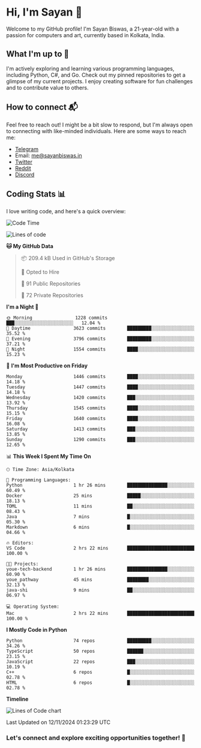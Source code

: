 # Hi, I'm Sayan 👋

Welcome to my GitHub profile! I'm Sayan Biswas, a 21-year-old with a passion for computers and art, currently based in Kolkata, India.

## What I'm up to 🚀

I'm actively exploring and learning various programming languages, including Python, C#, and Go. Check out my pinned repositories to get a glimpse of my current projects. I enjoy creating software for fun challenges and to contribute value to others.

## How to connect 📬

Feel free to reach out! I might be a bit slow to respond, but I'm always open to connecting with like-minded individuals. Here are some ways to reach me:

- [Telegram](https://t.me/dank_as_fuck)
- Email: [me@sayanbiswas.in](mailto:me@sayanbiswas.in)
- [Twitter](https://twitter.com/TheDankDel)
- [Reddit](https://www.reddit.com/user/dank_as_fuck_/)
- [Discord](https://discordapp.com/users/506536929152466945)

## Coding Stats 📊

I love writing code, and here's a quick overview:

<!--START_SECTION:waka-->
![Code Time](http://img.shields.io/badge/Code%20Time-1%2C909%20hrs%2019%20mins-blue)

![Lines of code](https://img.shields.io/badge/From%20Hello%20World%20I%27ve%20Written-6.2%20million%20lines%20of%20code-blue)

**🐱 My GitHub Data** 

> 📦 209.4 kB Used in GitHub's Storage 
 > 
> 💼 Opted to Hire
 > 
> 📜 91 Public Repositories 
 > 
> 🔑 72 Private Repositories 
 > 
**I'm a Night 🦉** 

```text
🌞 Morning                1228 commits        ███░░░░░░░░░░░░░░░░░░░░░░   12.04 % 
🌆 Daytime                3623 commits        █████████░░░░░░░░░░░░░░░░   35.52 % 
🌃 Evening                3796 commits        █████████░░░░░░░░░░░░░░░░   37.21 % 
🌙 Night                  1554 commits        ████░░░░░░░░░░░░░░░░░░░░░   15.23 % 
```
📅 **I'm Most Productive on Friday** 

```text
Monday                   1446 commits        ████░░░░░░░░░░░░░░░░░░░░░   14.18 % 
Tuesday                  1447 commits        ████░░░░░░░░░░░░░░░░░░░░░   14.18 % 
Wednesday                1420 commits        ███░░░░░░░░░░░░░░░░░░░░░░   13.92 % 
Thursday                 1545 commits        ████░░░░░░░░░░░░░░░░░░░░░   15.15 % 
Friday                   1640 commits        ████░░░░░░░░░░░░░░░░░░░░░   16.08 % 
Saturday                 1413 commits        ███░░░░░░░░░░░░░░░░░░░░░░   13.85 % 
Sunday                   1290 commits        ███░░░░░░░░░░░░░░░░░░░░░░   12.65 % 
```


📊 **This Week I Spent My Time On** 

```text
🕑︎ Time Zone: Asia/Kolkata

💬 Programming Languages: 
Python                   1 hr 26 mins        ███████████████░░░░░░░░░░   60.49 % 
Docker                   25 mins             █████░░░░░░░░░░░░░░░░░░░░   18.13 % 
TOML                     11 mins             ██░░░░░░░░░░░░░░░░░░░░░░░   08.43 % 
Java                     7 mins              █░░░░░░░░░░░░░░░░░░░░░░░░   05.30 % 
Markdown                 6 mins              █░░░░░░░░░░░░░░░░░░░░░░░░   04.66 % 

🔥 Editors: 
VS Code                  2 hrs 22 mins       █████████████████████████   100.00 % 

🐱‍💻 Projects: 
youe-tech-backend        1 hr 26 mins        ███████████████░░░░░░░░░░   60.90 % 
youe_pathway             45 mins             ████████░░░░░░░░░░░░░░░░░   32.13 % 
java-shi                 9 mins              ██░░░░░░░░░░░░░░░░░░░░░░░   06.97 % 

💻 Operating System: 
Mac                      2 hrs 22 mins       █████████████████████████   100.00 % 
```

**I Mostly Code in Python** 

```text
Python                   74 repos            █████████░░░░░░░░░░░░░░░░   34.26 % 
TypeScript               50 repos            ██████░░░░░░░░░░░░░░░░░░░   23.15 % 
JavaScript               22 repos            ███░░░░░░░░░░░░░░░░░░░░░░   10.19 % 
C++                      6 repos             █░░░░░░░░░░░░░░░░░░░░░░░░   02.78 % 
HTML                     6 repos             █░░░░░░░░░░░░░░░░░░░░░░░░   02.78 % 
```



**Timeline**

![Lines of Code chart](https://raw.githubusercontent.com/Dank-del/Dank-del/main/assets/bar_graph.png)


 Last Updated on 12/11/2024 01:23:29 UTC
<!--END_SECTION:waka-->

### Let's connect and explore exciting opportunities together! 🚀
